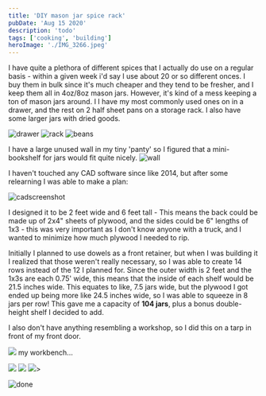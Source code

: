 ```yaml
---
title: 'DIY mason jar spice rack'
pubDate: 'Aug 15 2020'
description: 'todo'
tags: ['cooking', 'building']
heroImage: './IMG_3266.jpeg'
---
```


I have quite a plethora of different spices that I actually do use on a regular basis - within a given week i'd say I use about 20 or so different onces. I buy them in bulk since it's much cheaper and they tend to be fresher, and I keep them all in 4oz/8oz mason jars. However, it's kind of a mess keeping a ton of mason jars around. I
I have my most commonly used ones on in a drawer, and the rest on 2 half sheet pans on a storage rack. I also have some larger jars with dried goods.

![drawer](IMG_3263.jpeg) ![rack](IMG_3261.jpeg) ![beans](IMG_3262.jpeg)

I have a large unused wall in my tiny 'panty' so I figured that a mini-bookshelf for jars would fit quite nicely.
![wall](IMG_3258.jpeg)

I haven't touched any CAD software since like 2014, but after some relearning I was able to make a plan:

![cadscreenshot](model-ss.png)

I designed it to be 2 feet wide and 6 feet tall - This means the back could be made up of 2x4" sheets of plywood, and the sides could be 6" lengths of 1x3 - this was very important as I don't know anyone with a truck, and I wanted to minimize how much plywood I needed to rip.

Initially I planned to use dowels as a front retainer, but when I was building it I realized that those weren't really necessary, so I was able to create 14 rows instead of the 12 I planned for. Since the outer width is 2 feet and the 1x3s are each 0.75' wide, this means that the inside of each shelf would be 21.5 inches wide. This equates to like, 7.5 jars wide, but the plywood I got ended up being more like 24.5 inches wide, so I was able to squeeze in 8 jars per row! This gave me a capacity of **104 jars**, plus a bonus double-height shelf I decided to add.

I also don't have anything resembling a workshop, so I did this on a tarp in front of my front door.

![](IMG_3228.jpeg) my workbench...

![](IMG_3233.jpeg) ![](IMG_3234.jpeg) ![](IMG_3237.jpeg)>

![done](IMG_3266.jpeg)
